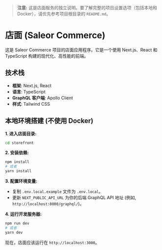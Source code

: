 > **注意:** 这是店面服务的独立说明。要了解完整的项目设置选项（包括本地和 Docker），请优先参考项目根目录的 `README.md`。

# 店面 (Saleor Commerce)

这是 Saleor Commerce 项目的店面应用程序。它是一个使用 Next.js、React 和 TypeScript 构建的现代化、高性能的前端。

## 技术栈

*   **框架**: Next.js, React
*   **语言**: TypeScript
*   **GraphQL 客户端**: Apollo Client
*   **样式**: Tailwind CSS

## 本地环境搭建 (不使用 Docker)

**1. 进入店面目录:**

```bash
cd storefront
```

**2. 安装依赖:**

```bash
npm install
# 或者
yarn install
```

**3. 配置环境变量:**

*   复制 `.env.local.example` 文件为 `.env.local`。
*   更新 `NEXT_PUBLIC_API_URL` 为你的后端 GraphQL API 地址 (例如, `http://localhost:8000/graphql/`)。

**4. 运行开发服务器:**

```bash
npm run dev
# 或者
yarn dev
```

现在，店面应该运行在 `http://localhost:3000`。
